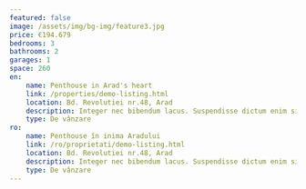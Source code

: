 ```yaml
---
featured: false
image: /assets/img/bg-img/feature3.jpg
price: €194.679
bedrooms: 3
bathrooms: 2
garages: 1
space: 260
en:
    name: Penthouse in Arad's heart
    link: /properties/demo-listing.html
    location: Bd. Revolutiei nr.48, Arad
    description: Integer nec bibendum lacus. Suspendisse dictum enim sit amet libero malesuada.
    type: De vânzare
ro:
    name: Penthouse în inima Aradului
    link: /ro/proprietati/demo-listing.html
    location: Bd. Revolutiei nr.48, Arad
    description: Integer nec bibendum lacus. Suspendisse dictum enim sit amet libero malesuada.
    type: De vânzare
---
```

